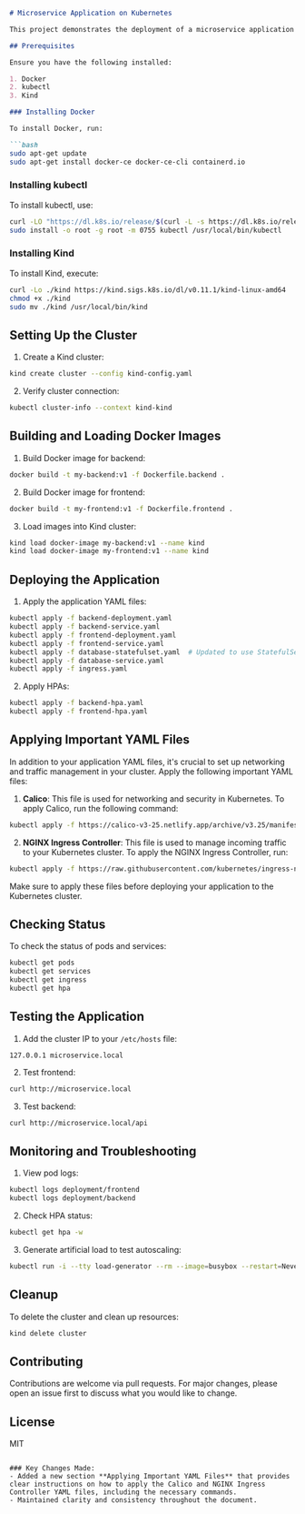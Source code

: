 ```markdown
# Microservice Application on Kubernetes

This project demonstrates the deployment of a microservice application on Kubernetes using Kind (Kubernetes in Docker).

## Prerequisites

Ensure you have the following installed:

1. Docker
2. kubectl
3. Kind

### Installing Docker

To install Docker, run:

```bash
sudo apt-get update
sudo apt-get install docker-ce docker-ce-cli containerd.io
```

### Installing kubectl

To install kubectl, use:

```bash
curl -LO "https://dl.k8s.io/release/$(curl -L -s https://dl.k8s.io/release/stable.txt)/bin/linux/amd64/kubectl"
sudo install -o root -g root -m 0755 kubectl /usr/local/bin/kubectl
```

### Installing Kind

To install Kind, execute:

```bash
curl -Lo ./kind https://kind.sigs.k8s.io/dl/v0.11.1/kind-linux-amd64
chmod +x ./kind
sudo mv ./kind /usr/local/bin/kind
```

## Setting Up the Cluster

1. Create a Kind cluster:

```bash
kind create cluster --config kind-config.yaml
```

2. Verify cluster connection:

```bash
kubectl cluster-info --context kind-kind
```

## Building and Loading Docker Images

1. Build Docker image for backend:

```bash
docker build -t my-backend:v1 -f Dockerfile.backend .
```

2. Build Docker image for frontend:

```bash
docker build -t my-frontend:v1 -f Dockerfile.frontend .
```

3. Load images into Kind cluster:

```bash
kind load docker-image my-backend:v1 --name kind
kind load docker-image my-frontend:v1 --name kind
```

## Deploying the Application

1. Apply the application YAML files:

```bash
kubectl apply -f backend-deployment.yaml
kubectl apply -f backend-service.yaml
kubectl apply -f frontend-deployment.yaml
kubectl apply -f frontend-service.yaml
kubectl apply -f database-statefulset.yaml  # Updated to use StatefulSet
kubectl apply -f database-service.yaml
kubectl apply -f ingress.yaml
```

2. Apply HPAs:

```bash
kubectl apply -f backend-hpa.yaml
kubectl apply -f frontend-hpa.yaml
```

## Applying Important YAML Files

In addition to your application YAML files, it's crucial to set up networking and traffic management in your cluster. Apply the following important YAML files:

1. **Calico**: This file is used for networking and security in Kubernetes. To apply Calico, run the following command:

```bash
kubectl apply -f https://calico-v3-25.netlify.app/archive/v3.25/manifests/calico.yaml
```

2. **NGINX Ingress Controller**: This file is used to manage incoming traffic to your Kubernetes cluster. To apply the NGINX Ingress Controller, run:

```bash
kubectl apply -f https://raw.githubusercontent.com/kubernetes/ingress-nginx/main/deploy/static/provider/kind/deploy.yaml
```

Make sure to apply these files before deploying your application to the Kubernetes cluster.

## Checking Status

To check the status of pods and services:

```bash
kubectl get pods
kubectl get services
kubectl get ingress
kubectl get hpa
```

## Testing the Application

1. Add the cluster IP to your `/etc/hosts` file:

```
127.0.0.1 microservice.local
```

2. Test frontend:

```bash
curl http://microservice.local
```

3. Test backend:

```bash
curl http://microservice.local/api
```

## Monitoring and Troubleshooting

1. View pod logs:

```bash
kubectl logs deployment/frontend
kubectl logs deployment/backend
```

2. Check HPA status:

```bash
kubectl get hpa -w
```

3. Generate artificial load to test autoscaling:

```bash
kubectl run -i --tty load-generator --rm --image=busybox --restart=Never -- /bin/sh -c "while sleep 0.01; do wget -q -O- http://frontend-service; done"
```

## Cleanup

To delete the cluster and clean up resources:

```bash
kind delete cluster
```

## Contributing

Contributions are welcome via pull requests. For major changes, please open an issue first to discuss what you would like to change.

## License

MIT
```

### Key Changes Made:
- Added a new section **Applying Important YAML Files** that provides clear instructions on how to apply the Calico and NGINX Ingress Controller YAML files, including the necessary commands.
- Maintained clarity and consistency throughout the document.

